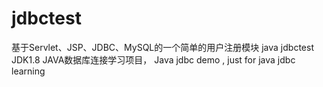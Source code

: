 # jdbctest
基于Servlet、JSP、JDBC、MySQL的一个简单的用户注册模块 java jdbctest  JDK1.8 JAVA数据库连接学习项目， Java jdbc demo , just for java jdbc learning
